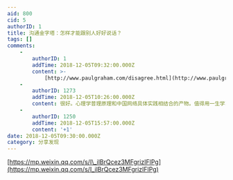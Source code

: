 ```yaml
---
aid: 800
cid: 5
authorID: 1
title: 沟通金字塔：怎样才能跟别人好好说话？
tags: []
comments:
    -
        authorID: 1
        addTime: 2018-12-05T09:32:00.000Z
        content: >-
            [http://www.paulgraham.com/disagree.html](http://www.paulgraham.com/disagree.html)
    -
        authorID: 1273
        addTime: 2018-12-05T10:26:00.000Z
        content: 很好。心理学普理原理和中国网络具体实践相结合的产物。值得用一生学习实践。
    -
        authorID: 1250
        addTime: 2018-12-05T15:57:00.000Z
        content: '+1'
date: 2018-12-05T09:30:00.000Z
category: 分享发现
---
```


[https://mp.weixin.qq.com/s/I\_ilBrQcez3MFgrizIFlPg](https://mp.weixin.qq.com/s/I_ilBrQcez3MFgrizIFlPg)
